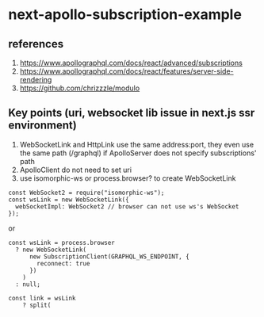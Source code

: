 # next-apollo-subscription-example

## references

1. https://www.apollographql.com/docs/react/advanced/subscriptions
2. https://www.apollographql.com/docs/react/features/server-side-rendering
3. https://github.com/chrizzzle/modulo

## Key points (uri, websocket lib issue in next.js ssr environment)

1. WebSocketLink and HttpLink use the same address:port, they even use the same path (/graphql) if ApolloServer does not specify subscriptions' path
2. ApolloClient do not need to set uri
3. use isomorphic-ws or process.browser? to create WebSocketLink

```
const WebSocket2 = require("isomorphic-ws");
const wsLink = new WebSocketLink({
  webSocketImpl: WebSocket2 // browser can not use ws's WebSocket
});
```

or

```
const wsLink = process.browser
  ? new WebSocketLink(
      new SubscriptionClient(GRAPHQL_WS_ENDPOINT, {
        reconnect: true
      })
    )
  : null;

const link = wsLink
    ? split(
```
